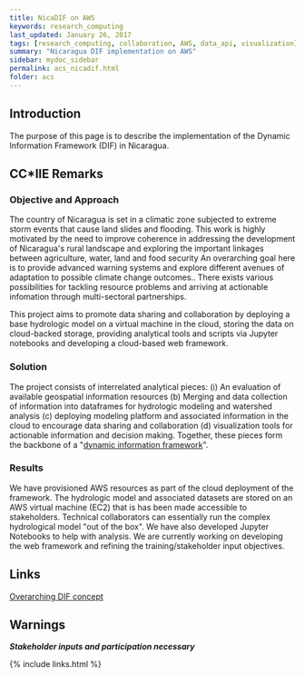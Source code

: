 ```yaml
---
title: NicaDIF on AWS
keywords: research_computing
last_updated: January 26, 2017
tags: [research_computing, collaboration, AWS, data_api, visualization]
summary: "Nicaragua DIF implementation on AWS"
sidebar: mydoc_sidebar
permalink: acs_nicadif.html
folder: acs
---
```


## Introduction
The purpose of this page is to describe the implementation of the Dynamic Information Framework (DIF) in Nicaragua.


## CC*IIE Remarks

### Objective and Approach
The country of Nicaragua is set in a climatic zone subjected to extreme storm events that cause land slides
and flooding. This work is highly motivated by the need to improve coherence in addressing the development of Nicaragua's
rural landscape and exploring the important linkages between agriculture, water, land and food security An overarching goal here is to provide advanced warning systems and explore different avenues of adaptation to possible climate change outcomes..
There exists various possibilities for tackling resource problems and arriving at actionable infomation through multi-sectoral partnerships. 

This project aims to promote data sharing and collaboration by deploying a base hydrologic model on a virtual machine in the cloud, storing the data on cloud-backed storage, providing analytical tools and scripts via Jupyter notebooks and developing a cloud-based web framework.  


### Solution
The project consists of interrelated analytical pieces: (i) An evaluation of available geospatial information resources (b) Merging and data collection of information into dataframes for hydrologic modeling and watershed analysis (c) deploying modeling platform and associated information in the cloud to encourage data sharing and collaboration (d) visualization tools for actionable information and decision making. Together, these pieces form the backbone of a "[dynamic information framework](ccs/ccs_dif.html)". 

### Results
We have provisioned AWS resources as part of the cloud deployment of the framework. The hydrologic model and associated datasets are stored on an AWS virtual machine (EC2) that is has been made accessible to stakeholders. Technical collaborators can essentially run the complex hydrological model "out of the box". We have also developed Jupyter Notebooks to help with analysis. We are currently working on developing the web framework and refining the training/stakeholder input objectives.  

## Links
[Overarching DIF concept](/ccs/ccs_dif.html)
 
## Warnings
***Stakeholder inputs and participation necessary***



{% include links.html %}
